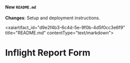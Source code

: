 #### New `README.md`
**Changes**: Setup and deployment instructions.

<xaiartifact_id="d9e2f4b3-6c4d-5e-9f0b-4d5f0cc3e6f9" title="README.md" contentType="text/markdown">
# Inflight Report Form
